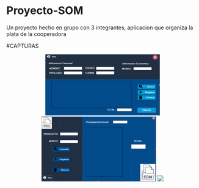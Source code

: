 # Proyecto-SOM
Un proyecto hecho en grupo con 3 integrantes, aplicacion que organiza la plata de la cooperadora

#CAPTURAS
<p align="center">
 <img src="https://github.com/Edu4rd09/Proyecto-SOM/blob/main/Capturas/Imagen2.png" width="300">
 <img src="https://github.com/Edu4rd09/Proyecto-SOM/blob/main/Capturas/Imagen3.png" width="300">
 <img src="https://github.com/Edu4rd09/Proyecto-SOM/blob/main/Capturas/Imagen4.png" width="300">
 </p>
